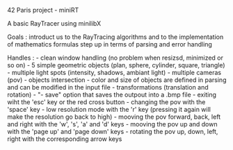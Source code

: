 42 Paris project - miniRT

A basic RayTracer using minilibX

Goals :	introduct us to the RayTracing algorithms and to the implementation of mathematics formulas
		step up in terms of parsing and error handling

Handles :
	- clean window handling (no problem when resizsd, minimized or so on)
	- 5 simple geometric objects (plan, sphere, cylinder, square, triangle)
	- multiple light spots (intensity, shadows, ambiant light)
	- multiple cameras (pov)
	- objects intersection
	- color and size of objects are defined in parsing and can be modified in the input file
	- transformations (translation and rotation)
	- "- save" option that saves the outpout into a .bmp file
	- exiting wiht the 'esc' key or the red cross button
	- changing the pov with the 'space' key
	- low resolution mode with the 'r' key (pressing it again will make the resolution go back to high)
	- mooving the pov forward, back, left and right with the 'w', 's', 'a' and 'd' keys
	- mooving the pov up and down with the 'page up' and 'page down' keys
	- rotating the pov up, down, left, right with the corresponding arrow keys
